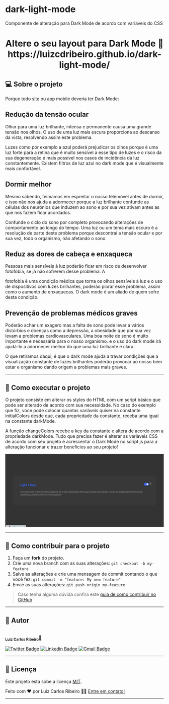 # dark-light-mode
Componente de alteração para Dark Mode de acordo com variaveis do CSS

<h1 align="center">
    Altere o seu layout para Dark Mode 🦇 
    https://luizcdribeiro.github.io/dark-light-mode/
</h1>


## 💻 Sobre o projeto

Porque todo site ou app mobile deveria ter Dark Mode:

## Redução da tensão ocular
Olhar para uma luz brilhante, intensa e permanente causa uma grande tensão nos olhos. O uso de uma luz mais escura proporciona ao descanso da vista, resolvendo assim este problema.

Luzes como por exemplo a azul poderá prejudicar os olhos porque é uma luz forte para a retina que é muito sensível a esse tipo de luzes e o risco da sua degeneração é mais possível nos casos de incidência da luz constantemente. Existem filtros de luz azul no dark mode que é visualmente mais confortável.

## Dormir melhor
Mesmo sabendo, teimamos em espreitar o nosso telemóvel antes de dormir, e isso não nos ajuda a adormecer porque a luz brilhante confunde as células dos neurónios que induzem ao sono e por sua vez ativam antes as que nos fazem ficar acordados.

Confunde o ciclo do sono por completo provocando alterações de comportamento ao longo do tempo. Uma luz ou um tema mais escuro é a resolução de parte deste problema porque descontrai a tensão ocular e por sua vez, todo o organismo, não afetando o sono.

## Reduz as dores de cabeça e enxaqueca
Pessoas mais sensíveis à luz poderão ficar em risco de desenvolver fotofobia, se já não sofrerem desse problema. A

fotofobia é uma condição médica que torna os olhos sensíveis à luz e o uso de dispositivos com luzes brilhantes, poderão piorar esse problema, assim como o aumento de enxaquecas. O dark mode é um aliado de quem sofre desta condição.

## Prevenção de problemas médicos graves
Poderão achar um exagero mas a falta de sono pode levar a vários distúrbios e doenças como a depressão, a obesidade que por sua vez levam a problemas cardiovasculares. Uma boa noite de sono é muito importante e necessária para o nosso organismo. e o uso do dark mode irá ajudá-lo a adormecer melhor do que uma luz brilhante e clara.

O que retiramos daqui, é que o dark mode ajuda a travar condições que a visualização constante de luzes brilhantes poderão provocar ao nosso bem estar e organismo dando origem a problemas mais graves.

---

## 🚀 Como executar o projeto

O projeto consiste em alterar os styles do HTML com um script básico que pode ser alterado de acordo com sua necessidade. No caso do exemplo que fiz, voce pode colocar quantas variáveis quiser na constante initialColors desde que, cada propriedade da constante, receba uma igual na constante darkMode.

A função changeColors recebe a key da constante e altera de acordo com a propriedade darkMode. Tudo que precisa fazer é alterar as variaveis CSS de acordo com seu projeto e acrescentar o Dark Mode no script.js para a alteração funcionar e trazer beneficios ao seu projeto!

<div>
    <img src="captured.gif" width: 100%>
 </div>

---

## 💪 Como contribuir para o projeto

1. Faça um **fork** do projeto.
2. Crie uma nova branch com as suas alterações: `git checkout -b my-feature`
3. Salve as alterações e crie uma mensagem de commit contando o que você fez: `git commit -m "feature: My new feature"`
4. Envie as suas alterações: `git push origin my-feature`
> Caso tenha alguma dúvida confira este [guia de como contribuir no GitHub](./CONTRIBUTING.md)

---

## 🦸 Autor

<div>
 <img style="border-radius: 50%;" src="https://avatars2.githubusercontent.com/u/44420390?s=400&u=289f266028dc240993b3c8f7c7a8f77ac424111c&v=4" width="100px;" alt=""/>
 <br />
 <sub><b>Luiz Carlos Ribeiro</b></sub><a href="https://blog.rocketseat.com.br/author/thiago/" title="Rocketseat">🖖</a>
 <br />

[![Twitter Badge](https://img.shields.io/badge/-@luizjuniordant1-1ca0f1?style=flat-square&labelColor=1ca0f1&logo=twitter&logoColor=white&link=https://twitter.com/luizjuniordant1)](https://twitter.com/luizjuniordant1) [![Linkedin Badge](https://img.shields.io/badge/-Luiz-blue?style=flat-square&logo=Linkedin&logoColor=white&link=https://www.linkedin.com/in/luiz-carlos-dantas-ribeiro-junior-7422b9124/)](https://www.linkedin.com/in/luiz-carlos-dantas-ribeiro-junior-7422b9124/) 
[![Gmail Badge](https://img.shields.io/badge/-luizjunior.dantas@gmail.com-c14438?style=flat-square&logo=Gmail&logoColor=white&link=mailto:luizjunior.dantas@gmail.com)](mailto:luizjunior.dantas@gmail.com)

---

## 📝 Licença

Este projeto esta sobe a licença [MIT](./LICENSE).

Feito com ❤️ por Luiz Carlos Ribeiro 👋🏽 [Entre em contato!](https://www.linkedin.com/in/luiz-carlos-dantas-ribeiro-junior-7422b9124/)

---
